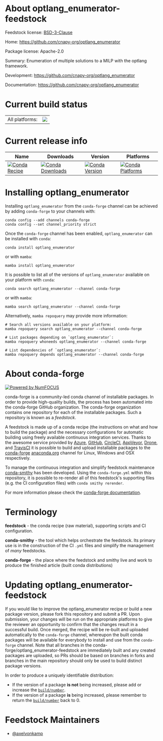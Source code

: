 About optlang_enumerator-feedstock
==================================

Feedstock license: [BSD-3-Clause](https://github.com/conda-forge/optlang_enumerator-feedstock/blob/main/LICENSE.txt)

Home: https://github.com/cnapy-org/optlang_enumerator

Package license: Apache-2.0

Summary: Enumeration of multiple solutions to a MILP with the optlang framework.

Development: https://github.com/cnapy-org/optlang_enumerator

Documentation: https://github.com/cnapy-org/optlang_enumerator

Current build status
====================


<table><tr><td>All platforms:</td>
    <td>
      <a href="https://dev.azure.com/conda-forge/feedstock-builds/_build/latest?definitionId=23934&branchName=main">
        <img src="https://dev.azure.com/conda-forge/feedstock-builds/_apis/build/status/optlang_enumerator-feedstock?branchName=main">
      </a>
    </td>
  </tr>
</table>

Current release info
====================

| Name | Downloads | Version | Platforms |
| --- | --- | --- | --- |
| [![Conda Recipe](https://img.shields.io/badge/recipe-optlang_enumerator-green.svg)](https://anaconda.org/conda-forge/optlang_enumerator) | [![Conda Downloads](https://img.shields.io/conda/dn/conda-forge/optlang_enumerator.svg)](https://anaconda.org/conda-forge/optlang_enumerator) | [![Conda Version](https://img.shields.io/conda/vn/conda-forge/optlang_enumerator.svg)](https://anaconda.org/conda-forge/optlang_enumerator) | [![Conda Platforms](https://img.shields.io/conda/pn/conda-forge/optlang_enumerator.svg)](https://anaconda.org/conda-forge/optlang_enumerator) |

Installing optlang_enumerator
=============================

Installing `optlang_enumerator` from the `conda-forge` channel can be achieved by adding `conda-forge` to your channels with:

```
conda config --add channels conda-forge
conda config --set channel_priority strict
```

Once the `conda-forge` channel has been enabled, `optlang_enumerator` can be installed with `conda`:

```
conda install optlang_enumerator
```

or with `mamba`:

```
mamba install optlang_enumerator
```

It is possible to list all of the versions of `optlang_enumerator` available on your platform with `conda`:

```
conda search optlang_enumerator --channel conda-forge
```

or with `mamba`:

```
mamba search optlang_enumerator --channel conda-forge
```

Alternatively, `mamba repoquery` may provide more information:

```
# Search all versions available on your platform:
mamba repoquery search optlang_enumerator --channel conda-forge

# List packages depending on `optlang_enumerator`:
mamba repoquery whoneeds optlang_enumerator --channel conda-forge

# List dependencies of `optlang_enumerator`:
mamba repoquery depends optlang_enumerator --channel conda-forge
```


About conda-forge
=================

[![Powered by
NumFOCUS](https://img.shields.io/badge/powered%20by-NumFOCUS-orange.svg?style=flat&colorA=E1523D&colorB=007D8A)](https://numfocus.org)

conda-forge is a community-led conda channel of installable packages.
In order to provide high-quality builds, the process has been automated into the
conda-forge GitHub organization. The conda-forge organization contains one repository
for each of the installable packages. Such a repository is known as a *feedstock*.

A feedstock is made up of a conda recipe (the instructions on what and how to build
the package) and the necessary configurations for automatic building using freely
available continuous integration services. Thanks to the awesome service provided by
[Azure](https://azure.microsoft.com/en-us/services/devops/), [GitHub](https://github.com/),
[CircleCI](https://circleci.com/), [AppVeyor](https://www.appveyor.com/),
[Drone](https://cloud.drone.io/welcome), and [TravisCI](https://travis-ci.com/)
it is possible to build and upload installable packages to the
[conda-forge](https://anaconda.org/conda-forge) [anaconda.org](https://anaconda.org/)
channel for Linux, Windows and OSX respectively.

To manage the continuous integration and simplify feedstock maintenance
[conda-smithy](https://github.com/conda-forge/conda-smithy) has been developed.
Using the ``conda-forge.yml`` within this repository, it is possible to re-render all of
this feedstock's supporting files (e.g. the CI configuration files) with ``conda smithy rerender``.

For more information please check the [conda-forge documentation](https://conda-forge.org/docs/).

Terminology
===========

**feedstock** - the conda recipe (raw material), supporting scripts and CI configuration.

**conda-smithy** - the tool which helps orchestrate the feedstock.
                   Its primary use is in the construction of the CI ``.yml`` files
                   and simplify the management of *many* feedstocks.

**conda-forge** - the place where the feedstock and smithy live and work to
                  produce the finished article (built conda distributions)


Updating optlang_enumerator-feedstock
=====================================

If you would like to improve the optlang_enumerator recipe or build a new
package version, please fork this repository and submit a PR. Upon submission,
your changes will be run on the appropriate platforms to give the reviewer an
opportunity to confirm that the changes result in a successful build. Once
merged, the recipe will be re-built and uploaded automatically to the
`conda-forge` channel, whereupon the built conda packages will be available for
everybody to install and use from the `conda-forge` channel.
Note that all branches in the conda-forge/optlang_enumerator-feedstock are
immediately built and any created packages are uploaded, so PRs should be based
on branches in forks and branches in the main repository should only be used to
build distinct package versions.

In order to produce a uniquely identifiable distribution:
 * If the version of a package **is not** being increased, please add or increase
   the [``build/number``](https://docs.conda.io/projects/conda-build/en/latest/resources/define-metadata.html#build-number-and-string).
 * If the version of a package **is** being increased, please remember to return
   the [``build/number``](https://docs.conda.io/projects/conda-build/en/latest/resources/define-metadata.html#build-number-and-string)
   back to 0.

Feedstock Maintainers
=====================

* [@axelvonkamp](https://github.com/axelvonkamp/)


